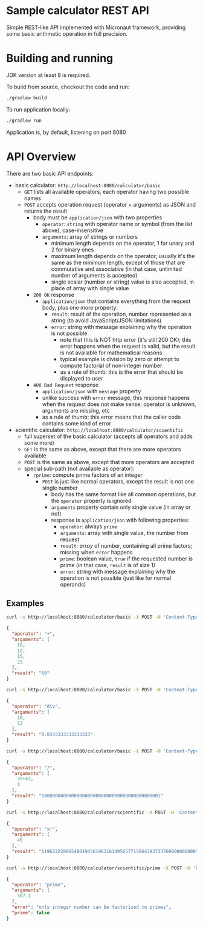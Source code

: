# Sample calculator REST API

Simple REST-like API implemented with Micronaut framework, providing
some basic arithmetic operation in full precision. 

# Building and running

JDK version at least 8 is required. 

To build from source, checkout the code and run:
```bash
./gradlew build
```

To run application locally: 
```bash
./gradlew run
```
Application is, by default, listening on port 8080 

# API Overview

There are two basic API endpoints:

- basic calculator: `http://localhost:8080/calculator/basic`
  - `GET` lists all available operators, each operator having two possible names
  - `POST` accepts operation request (operator + arguments) as JSON and returns the result
    - body must be `application/json` with two properties
      - `operator`: `string` with operator name or symbol (from the list above), case-insensitive
      - `arguments`: array of strings or numbers
        - minimum length depends on the operator, 1 for unary and 2 for binary ones
        - maximum length depends on the operator; usually it's the same as the minimum length, except of those that are commutative and associative (in that case, unlimited number of arguments is accepted)
        - single scalar (number or string) value is also accepted, in place of array with single value
    - `200 OK` response
      - `application/json` that contains everything from the request body, plus one more property:
        - `result`: result of the operation, number represented as a string (to avoid JavaScript/JSON limitations)
        - `error`: string with message explaining why the operation is not possible
          - note that this is NOT http error (it's still 200 OK); this error happens when the request is valid, but the result is not available for mathematical reasons 
          - typical example is division by zero or attempt to compute factorial of non-integer number
          - as a rule of thumb: this is the error that should be displayed to user
    - `400 Bad Request` response
      - `application/json` with `message` property
      - unlike success with `error` message, this response happens when the request does not make sense: operator is unknown, arguments are missing, etc
      - as a rule of thumb: this error means that the caller code contains some kind of error  
- scientific calculator: `http://localhost:8080/calculator/scientific`
  - full superset of the basic calculator (accepts all operators and adds some more)
  - `GET` is the same as above, except that there are more operators available
  - `POST` is the same as above, except that more operators are accepted
  - special sub-path (not available as operator):
    - `/prime`: compute prime factors of an integer
      - `POST` is just like normal operators, except the result is not one single number
        - body has the same format like all common operations, but the `operator` property is ignored
        - `arguments` property contain only single value (in array or not)
        - response is `application/json` with following properties:
          - `operator`: always `prime`
          - `arguments`: array with single value, the number from request
          - `result`: *array* of number, containing all prime factors; missing when `error` happens
          - `prime`: boolean value, `true` if the requested number is prime (in that case, `result` is of size 1)
          - `error`: string with message explaining why the operation is not possible (just like for normal operands)

## Examples

```bash
curl -s http://localhost:8080/calculator/basic -X POST -H 'Content-Type: application/json' --data-binary '{"operator":"+", "args":[10, 12, 15, 23]}'
```
```json
{
  "operator": "+",
  "arguments": [
    10,
    12,
    15,
    23
  ],
  "result": "60"
}
```
```bash
curl -s http://localhost:8080/calculator/basic -X POST -H 'Content-Type: application/json' --data-binary '{"operator":"div", "args":[10, 12]}'
```
```json
{
  "operator": "div",
  "arguments": [
    10,
    12
  ],
  "result": "0.8333333333333333"
}
```
```bash
curl -s http://localhost:8080/calculator/basic -X POST -H 'Content-Type: application/json' --data-binary '{"operator":"/", "args":["30000000000000000000000000000000000000000003", 3]}'
```
```json
{
  "operator": "/",
  "arguments": [
    3e+43,
    3
  ],
  "result": "10000000000000000000000000000000000000000001"
}
```
```bash
curl -s http://localhost:8080/calculator/scientific -X POST -H 'Content-Type: application/json' --data-binary '{"operator":"x!", "args":45}'
```
```json
{
  "operator": "x!",
  "arguments": [
    45
  ],
  "result": "119622220865480194561963161495657715064383733760000000000"
}
```
```bash
curl -s http://localhost:8080/calculator/scientific/prime -X POST -H 'Content-Type: application/json' --data-binary '{"arguments":307.1}'
```
```json
{
  "operator": "prime",
  "arguments": [
    307.1
  ],
  "error": "only integer number can be factorized to primes",
  "prime": false
}
```

